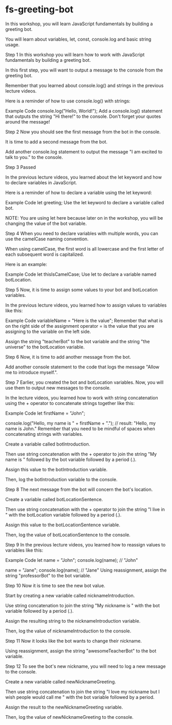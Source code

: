 # fs-greeting-bot

In this workshop, you will learn JavaScript fundamentals by building a greeting bot.

You will learn about variables, let, const, console.log and basic string usage.

Step 1
In this workshop you will learn how to work with JavaScript fundamentals by building a greeting bot.

In this first step, you will want to output a message to the console from the greeting bot.

Remember that you learned about console.log() and strings in the previous lecture videos.

Here is a reminder of how to use console.log() with strings:

Example Code
console.log("Hello, World!");
Add a console.log() statement that outputs the string "Hi there!" to the console. Don't forget your quotes around the message!

Step 2
Now you should see the first message from the bot in the console.

It is time to add a second message from the bot.

Add another console.log statement to output the message "I am excited to talk to you." to the console.

Step 3 Passed

In the previous lecture videos, you learned about the let keyword and how to declare variables in JavaScript.

Here is a reminder of how to declare a variable using the let keyword:

Example Code
let greeting;
Use the let keyword to declare a variable called bot.

NOTE: You are using let here because later on in the workshop, you will be changing the value of the bot variable.

Step 4
When you need to declare variables with multiple words, you can use the camelCase naming convention.

When using camelCase, the first word is all lowercase and the first letter of each subsequent word is capitalized.

Here is an example:

Example Code
let thisIsCamelCase;
Use let to declare a variable named botLocation.

Step 5
Now, it is time to assign some values to your bot and botLocation variables.

In the previous lecture videos, you learned how to assign values to variables like this:

Example Code
variableName = "Here is the value";
Remember that what is on the right side of the assignment operator = is the value that you are assigning to the variable on the left side.

Assign the string "teacherBot" to the bot variable and the string "the universe" to the botLocation variable.

Step 6
Now, it is time to add another message from the bot.

Add another console statement to the code that logs the message "Allow me to introduce myself.".

Step 7
Earlier, you created the bot and botLocation variables. Now, you will use them to output new messages to the console.

In the lecture videos, you learned how to work with string concatenation using the + operator to concatenate strings together like this:

Example Code
let firstName = "John";

console.log("Hello, my name is " + firstName + ".");
// result: "Hello, my name is John."
Remember that you need to be mindful of spaces when concatenating strings with variables.

Create a variable called botIntroduction.

Then use string concatenation with the + operator to join the string "My name is " followed by the bot variable followed by a period (.).

Assign this value to the botIntroduction variable.

Then, log the botIntroduction variable to the console.

Step 8
The next message from the bot will concern the bot's location.

Create a variable called botLocationSentence.

Then use string concatenation with the + operator to join the string "I live in " with the botLocation variable followed by a period (.).

Assign this value to the botLocationSentence variable.

Then, log the value of botLocationSentence to the console.

Step 9
In the previous lecture videos, you learned how to reassign values to variables like this:

Example Code
let name = "John";
console.log(name); // "John"

name = "Jane";
console.log(name); // "Jane"
Using reassignment, assign the string "professorBot" to the bot variable.

Step 10
Now it is time to see the new bot value.

Start by creating a new variable called nicknameIntroduction.

Use string concatenation to join the string "My nickname is " with the bot variable followed by a period (.).

Assign the resulting string to the nicknameIntroduction variable.

Then, log the value of nicknameIntroduction to the console.

Step 11
Now it looks like the bot wants to change their nickname.

Using reassignment, assign the string "awesomeTeacherBot" to the bot variable.

Step 12
To see the bot's new nickname, you will need to log a new message to the console.

Create a new variable called newNicknameGreeting.

Then use string concatenation to join the string "I love my nickname but I wish people would call me " with the bot variable followed by a period.

Assign the result to the newNicknameGreeting variable.

Then, log the value of newNicknameGreeting to the console.